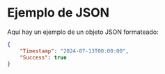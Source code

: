 ﻿# Ejemplo de JSON

Aquí hay un ejemplo de un objeto JSON formateado:

```json
{
    "Timestamp": "2024-07-13T00:00:00",
    "Success": true
}
```